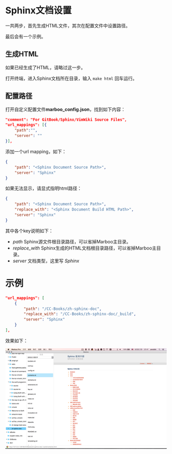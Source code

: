 # Sphinx文档设置

<!-- create time: 2015-08-06 23:09:48  -->

<!-- This file is created by Marboo<http://marboo.io> template file $MARBOO_HOME/.media/starts/default.md
本文件由 Marboo<http://marboo.io> 模板文件 $MARBOO_HOME/.media/starts/default.md 创建 -->

一共两步，首先生成HTML文件，其次在配置文件中设置路径。

最后会有一个示例。

## 生成HTML

如果已经生成了HTML，请略过这一步。

打开终端，进入Sphinx文档所在目录，输入 `make html` 回车运行。

## 配置路径

打开自定义配置文件**marboo_config.json**，找到如下内容：

```json
"comment": "For GitBook/Sphinx/VimWiki Source Files",
"url_mappings": [{
    "path":"",
    "server": ""
}],
```

添加一个url mapping，如下：

```json
{
    "path": "<Sphinx Document Source Path>",
    "server": "Sphinx"
}
```
    

如果无法显示，请显式指明html路径：

```json
{
    "path": "<Sphinx Document Source Path>",
    "replace_with": "<Sphinx Document Build HTML Path>",
    "server": "Sphinx"
}
```

其中各个key说明如下：

- *path* Sphinx源文件根目录路径，可以省掉Marboo主目录。
- *replace_with* Sphinx生成的HTML文档根目录路径，可以省掉Marboo主目录。
- *server* 文档类型，这里写 *Sphinx*


# 示例

```json
"url_mappings": [
    {
        "path": "/CC-Books/zh-sphinx-doc",
        "replace_with": "/CC-Books/zh-sphinx-doc/_build",
        "server": "Sphinx"
    }
],
```

效果如下：

![](.images/marboo-sphinx.png)
